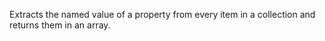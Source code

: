 Extracts the named value of a property from every item in a collection and returns them in an array.
